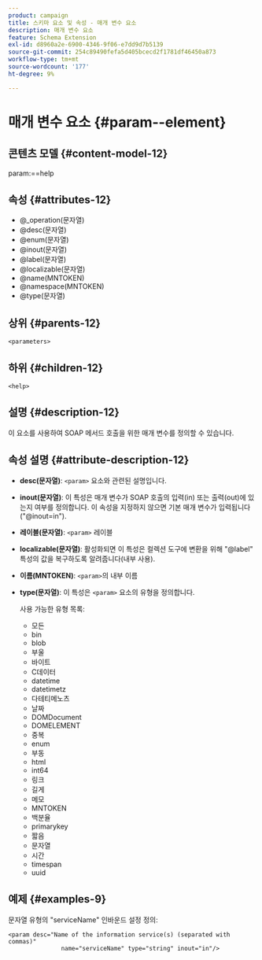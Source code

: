 ```yaml
---
product: campaign
title: 스키마 요소 및 속성 - 매개 변수 요소
description: 매개 변수 요소
feature: Schema Extension
exl-id: d8960a2e-6900-4346-9f06-e7dd9d7b5139
source-git-commit: 254c89490fefa5d405bcecd2f1781df46450a873
workflow-type: tm+mt
source-wordcount: '177'
ht-degree: 9%

---
```


# 매개 변수 요소 {#param--element}


## 콘텐츠 모델 {#content-model-12}

param:==help

## 속성 {#attributes-12}

* @_operation(문자열)
* @desc(문자열)
* @enum(문자열)
* @inout(문자열)
* @label(문자열)
* @localizable(문자열)
* @name(MNTOKEN)
* @namespace(MNTOKEN)
* @type(문자열)

## 상위 {#parents-12}

`<parameters>`

## 하위 {#children-12}

`<help>`

## 설명 {#description-12}

이 요소를 사용하여 SOAP 메서드 호출을 위한 매개 변수를 정의할 수 있습니다.

## 속성 설명 {#attribute-description-12}

* **desc(문자열)**: `<param>` 요소와 관련된 설명입니다.
* **inout(문자열)**: 이 특성은 매개 변수가 SOAP 호출의 입력(in) 또는 출력(out)에 있는지 여부를 정의합니다. 이 속성을 지정하지 않으면 기본 매개 변수가 입력됩니다(&quot;@inout=in&quot;).
* **레이블(문자열)**: `<param>` 레이블
* **localizable(문자열)**: 활성화되면 이 특성은 컬렉션 도구에 변환을 위해 &quot;@label&quot; 특성의 값을 복구하도록 알려줍니다(내부 사용).
* **이름(MNTOKEN)**: `<param>`의 내부 이름
* **type(문자열)**: 이 특성은 `<param>` 요소의 유형을 정의합니다.

  사용 가능한 유형 목록:

   * 모든
   * bin
   * blob
   * 부울
   * 바이트
   * C데이터
   * datetime
   * datetimetz
   * 다테티메노츠
   * 날짜
   * DOMDocument
   * DOMELEMENT
   * 중복
   * enum
   * 부동
   * html
   * int64
   * 링크
   * 길게
   * 메모
   * MNTOKEN
   * 백분율
   * primarykey
   * 짧음
   * 문자열
   * 시간
   * timespan
   * uuid

## 예제 {#examples-9}

문자열 유형의 &quot;serviceName&quot; 인바운드 설정 정의:

```
<param desc="Name of the information service(s) (separated with commas)"
               name="serviceName" type="string" inout="in"/>
```

